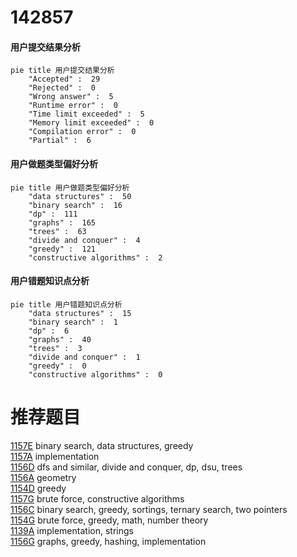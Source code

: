 # 142857

<!-- tabs:start -->



#### **用户提交结果分析**

```mermaid
pie title 用户提交结果分析
    "Accepted" :  29
    "Rejected" :  0
    "Wrong answer" :  5
    "Runtime error" :  0
    "Time limit exceeded" :  5
    "Memory limit exceeded" :  0
    "Compilation error" :  0
    "Partial" :  6
```

#### **用户做题类型偏好分析**

```mermaid
pie title 用户做题类型偏好分析
    "data structures" :  50
    "binary search" :  16
    "dp" :  111
    "graphs" :  165
    "trees" :  63
    "divide and conquer" :  4
    "greedy" :  121
    "constructive algorithms" :  2
```
#### **用户错题知识点分析**

```mermaid
pie title 用户错题知识点分析
    "data structures" :  15
    "binary search" :  1
    "dp" :  6
    "graphs" :  40
    "trees" :  3
    "divide and conquer" :  1
    "greedy" :  0
    "constructive algorithms" :  0
```



<!-- tabs:end -->
# 推荐题目
[1157E](https://codeforces.com/contest/1157/problem/E)		binary search,
                        data structures,
                        greedy		  
[1157A](https://codeforces.com/contest/1157/problem/A)		implementation		  
[1156D](https://codeforces.com/contest/1156/problem/D)		dfs and similar,
                        divide and conquer,
                        dp,
                        dsu,
                        trees		  
[1156A](https://codeforces.com/contest/1156/problem/A)		geometry		  
[1154D](https://codeforces.com/contest/1154/problem/D)		greedy		  
[1157G](https://codeforces.com/contest/1157/problem/G)		brute force,
                        constructive algorithms		  
[1156C](https://codeforces.com/contest/1156/problem/C)		binary search,
                        greedy,
                        sortings,
                        ternary search,
                        two pointers		  
[1154G](https://codeforces.com/contest/1154/problem/G)		brute force,
                        greedy,
                        math,
                        number theory		  
[1139A](https://codeforces.com/contest/1139/problem/A)		implementation,
                        strings		  
[1156G](https://codeforces.com/contest/1156/problem/G)		graphs,
                        greedy,
                        hashing,
                        implementation		  
